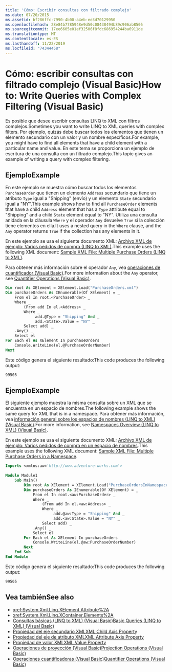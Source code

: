 ```yaml
---
title: 'Cómo: Escribir consultas con filtrado complejo'
ms.date: 07/20/2015
ms.assetid: bf286ffc-7990-4b00-a4eb-ee3d70129950
ms.openlocfilehash: 28e84b7785948e9d50c08438494b89c906ab8505
ms.sourcegitcommit: 17ee6605e01ef32506f8fdc686954244ba6911de
ms.translationtype: MT
ms.contentlocale: es-ES
ms.lasthandoff: 11/22/2019
ms.locfileid: "74344458"
---
```

# <a name="how-to-write-queries-with-complex-filtering-visual-basic"></a><span data-ttu-id="9531b-102">Cómo: escribir consultas con filtrado complejo (Visual Basic)</span><span class="sxs-lookup"><span data-stu-id="9531b-102">How to: Write Queries with Complex Filtering (Visual Basic)</span></span>
<span data-ttu-id="9531b-103">Es posible que desee escribir consultas LINQ to XML con filtros complejos.</span><span class="sxs-lookup"><span data-stu-id="9531b-103">Sometimes you want to write LINQ to XML queries with complex filters.</span></span> <span data-ttu-id="9531b-104">Por ejemplo, quizás debe buscar todos los elementos que tienen un elemento secundario con un valor y un nombre específicos.</span><span class="sxs-lookup"><span data-stu-id="9531b-104">For example, you might have to find all elements that have a child element with a particular name and value.</span></span> <span data-ttu-id="9531b-105">En este tema se proporciona un ejemplo de escritura de una consulta con un filtrado complejo.</span><span class="sxs-lookup"><span data-stu-id="9531b-105">This topic gives an example of writing a query with complex filtering.</span></span>  
  
## <a name="example"></a><span data-ttu-id="9531b-106">Ejemplo</span><span class="sxs-lookup"><span data-stu-id="9531b-106">Example</span></span>  
 <span data-ttu-id="9531b-107">En este ejemplo se muestra cómo buscar todos los elementos `PurchaseOrder` que tienen un elemento `Address` secundario que tiene un atributo `Type` igual a "Shipping" (envío) y un elemento `State` secundario igual a "NY".</span><span class="sxs-lookup"><span data-stu-id="9531b-107">This example shows how to find all `PurchaseOrder` elements that have a child `Address` element that has a `Type` attribute equal to "Shipping" and a child `State` element equal to "NY".</span></span> <span data-ttu-id="9531b-108">Utiliza una consulta anidada en la cláusula `Where` y el operador `Any` devuelve `True` si la colección tiene elementos en ella.</span><span class="sxs-lookup"><span data-stu-id="9531b-108">It uses a nested query in the `Where` clause, and the `Any` operator returns `True` if the collection has any elements in it.</span></span>  
  
 <span data-ttu-id="9531b-109">En este ejemplo se usa el siguiente documento XML: [Archivo XML de ejemplo: Varios pedidos de compra (LINQ to XML)](../../../../visual-basic/programming-guide/concepts/linq/sample-xml-file-multiple-purchase-orders-linq-to-xml.md).</span><span class="sxs-lookup"><span data-stu-id="9531b-109">This example uses the following XML document: [Sample XML File: Multiple Purchase Orders (LINQ to XML)](../../../../visual-basic/programming-guide/concepts/linq/sample-xml-file-multiple-purchase-orders-linq-to-xml.md).</span></span>  
  
 <span data-ttu-id="9531b-110">Para obtener más información sobre el operador `Any`, vea [operaciones de cuantificador (Visual Basic)](../../../../visual-basic/programming-guide/concepts/linq/quantifier-operations.md).</span><span class="sxs-lookup"><span data-stu-id="9531b-110">For more information about the `Any` operator, see [Quantifier Operations (Visual Basic)](../../../../visual-basic/programming-guide/concepts/linq/quantifier-operations.md).</span></span>  
  
```vb  
Dim root As XElement = XElement.Load("PurchaseOrders.xml")  
Dim purchaseOrders As IEnumerable(Of XElement) = _  
    From el In root.<PurchaseOrder> _  
    Where _  
        (From add In el.<Address> _  
        Where _  
             add.@Type = "Shipping" And _  
             add.<State>.Value = "NY" _  
        Select add) _  
    .Any() _  
    Select el  
For Each el As XElement In purchaseOrders  
    Console.WriteLine(el.@PurchaseOrderNumber)  
Next  
```  
  
 <span data-ttu-id="9531b-111">Este código genera el siguiente resultado:</span><span class="sxs-lookup"><span data-stu-id="9531b-111">This code produces the following output:</span></span>  
  
```console  
99505  
```  
  
## <a name="example"></a><span data-ttu-id="9531b-112">Ejemplo</span><span class="sxs-lookup"><span data-stu-id="9531b-112">Example</span></span>  
 <span data-ttu-id="9531b-113">El siguiente ejemplo muestra la misma consulta sobre un XML que se encuentra en un espacio de nombres.</span><span class="sxs-lookup"><span data-stu-id="9531b-113">The following example shows the same query for XML that is in a namespace.</span></span> <span data-ttu-id="9531b-114">Para obtener más información, vea [información general sobre los espacios de nombres (LINQ to XML) (Visual Basic)](namespaces-overview-linq-to-xml.md).</span><span class="sxs-lookup"><span data-stu-id="9531b-114">For more information, see [Namespaces Overview (LINQ to XML) (Visual Basic)](namespaces-overview-linq-to-xml.md).</span></span>  
  
 <span data-ttu-id="9531b-115">En este ejemplo se usa el siguiente documento XML: [Archivo XML de ejemplo: Varios pedidos de compra en un espacio de nombres](../../../../visual-basic/programming-guide/concepts/linq/sample-xml-file-multiple-purchase-orders-in-a-namespace.md).</span><span class="sxs-lookup"><span data-stu-id="9531b-115">This example uses the following XML document: [Sample XML File: Multiple Purchase Orders in a Namespace](../../../../visual-basic/programming-guide/concepts/linq/sample-xml-file-multiple-purchase-orders-in-a-namespace.md).</span></span>  
  
```vb  
Imports <xmlns:aw='http://www.adventure-works.com'>  
  
Module Module1  
    Sub Main()  
        Dim root As XElement = XElement.Load("PurchaseOrdersInNamespace.xml")  
        Dim purchaseOrders As IEnumerable(Of XElement) = _  
            From el In root.<aw:PurchaseOrder> _  
            Where _  
                (From add In el.<aw:Address> _  
                Where _  
                     add.@aw:Type = "Shipping" And _  
                     add.<aw:State>.Value = "NY" _  
                Select add) _  
            .Any() _  
            Select el  
        For Each el As XElement In purchaseOrders  
            Console.WriteLine(el.@aw:PurchaseOrderNumber)  
        Next  
    End Sub  
End Module  
```  
  
 <span data-ttu-id="9531b-116">Este código genera el siguiente resultado:</span><span class="sxs-lookup"><span data-stu-id="9531b-116">This code produces the following output:</span></span>  
  
```console  
99505  
```  
  
## <a name="see-also"></a><span data-ttu-id="9531b-117">Vea también</span><span class="sxs-lookup"><span data-stu-id="9531b-117">See also</span></span>

- <xref:System.Xml.Linq.XElement.Attribute%2A>
- <xref:System.Xml.Linq.XContainer.Elements%2A>
- [<span data-ttu-id="9531b-118">Consultas básicas (LINQ to XML) (Visual Basic)</span><span class="sxs-lookup"><span data-stu-id="9531b-118">Basic Queries (LINQ to XML) (Visual Basic)</span></span>](../../../../visual-basic/programming-guide/concepts/linq/basic-queries-linq-to-xml.md)
- [<span data-ttu-id="9531b-119">Propiedad del eje secundario XML</span><span class="sxs-lookup"><span data-stu-id="9531b-119">XML Child Axis Property</span></span>](../../../../visual-basic/language-reference/xml-axis/xml-child-axis-property.md)
- [<span data-ttu-id="9531b-120">Propiedad del eje de atributo XML</span><span class="sxs-lookup"><span data-stu-id="9531b-120">XML Attribute Axis Property</span></span>](../../../../visual-basic/language-reference/xml-axis/xml-attribute-axis-property.md)
- [<span data-ttu-id="9531b-121">Propiedad de valor XML</span><span class="sxs-lookup"><span data-stu-id="9531b-121">XML Value Property</span></span>](../../../../visual-basic/language-reference/xml-axis/xml-value-property.md)
- [<span data-ttu-id="9531b-122">Operaciones de proyección (Visual Basic)</span><span class="sxs-lookup"><span data-stu-id="9531b-122">Projection Operations (Visual Basic)</span></span>](../../../../visual-basic/programming-guide/concepts/linq/projection-operations.md)
- [<span data-ttu-id="9531b-123">Operaciones cuantificadoras (Visual Basic)</span><span class="sxs-lookup"><span data-stu-id="9531b-123">Quantifier Operations (Visual Basic)</span></span>](../../../../visual-basic/programming-guide/concepts/linq/quantifier-operations.md)
